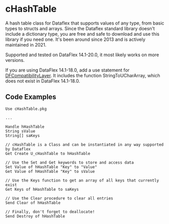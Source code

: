 # cHashTable

A hash table class for Dataflex that supports values of any type, from basic types to structs and arrays. Since the Dataflex standard library doesn't include a dictionary type, you are free and safe to download and use this library if you need one. It's been around since 2013 and is actively maintained in 2021.

Supported and tested on DataFlex 14.1-20.0, it most likely works on more versions.

If you are using DataFlex 14.1-18.0, add a use statement for [DFCompatibilityLayer](https://github.com/ekstrom/DFCompatibilityLayer). It includes the function StringToUCharArray, which does not exist in DataFlex 14.1-18.0.

## Code Examples

```dataflex
Use cHashTable.pkg

...

Handle hHashTable
String sValue
String[] saKeys

// cHashTable is a Class and can be instantiated in any way supported by Dataflex
Get Create U_cHashTable to hHashTable

// Use the Set and Get keywords to store and access data
Set Value of hHashTable "Key" to "Value"
Get Value of hHashTable "Key" to sValue

// Use the Keys function to get an array of all keys that currently exist
Get Keys of hHashTable to saKeys

// Use the Clear procedure to clear all entries
Send Clear of hHashTable

// Finally, don't forget to deallocate!
Send Destroy of hHashTable
```

